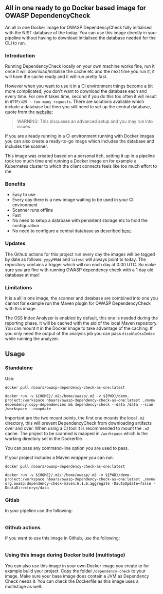## All in one ready to go Docker based image for OWASP DependencyCheck

An all in one Docker image for OWASP DependencyCheck fully initialised with the NIST database of the today. You can use this image directly in your pipeline without having to download initialised the database needed for the CLI to run.

### Introduction

Running DependencyCheck locally on your own machine works fine, run it once it will download/initialize the cache etc and the next time you run it, it will have the cache ready and it will run pretty fast.

However when you want to use it in a CI environment things become a bit more complicated, you don't want to download the database each and every time. For one it takes time, second if you do this too often it will result in `HTTP/429 - too many requests`. There are solutions available which include a database but then you still need to set up the central database, quote from the [website](https://jeremylong.github.io/DependencyCheck/data/database.html):

> WARNING: This discusses an advanced setup and you may run into issues.

If you are already running in a CI environment running with Docker images you can also create a ready-to-go image which includes the database and includes the scanner.

This image was created based on a personal itch, setting it up in a pipeline took too much time and running a Docker image on for example a Kubernetes cluster to which the client connects feels like too much effort to me.

### Benefits

- Easy to use
- Every day there is a new image waiting to be used in your CI environment
- Scanner runs offline
- Fast
- No need to setup a database with persistent storage etc to hold the configuration
- No need to configure a central database as described [here](https://jeremylong.github.io/DependencyCheck/data/database.html).

### Updates

The Github actions for this project run every day the images will be tagged by date as follows: `yyyyMMdd` and `latest` will always point to today. The repository contains a trigger which will run each day at 0:00 UTC. 
So make sure you are fine with running OWASP dependency check with a 1 day old database at max!

### Limitations

It is a all in one image, the scanner and database are combined into one you cannot for example run the Maven plugin for OWASP DependencyCheck with this image.

The OSS Index Analyzer is enabled by default, this one is needed during the reporting phase. It will be cached with the aid of the local Maven repository. You can mount it in the Docker image to take advantage of the caching. If you only need the output of the analysis job you can pass `disableOssIndex` while running the analyzer.

## Usage

### Standalone

Use: 

```
docker pull nbaars/owasp-dependency-check-as-one:latest

docker run -v ${HOME}/.m2:/home/owasp/.m2 -v ${PWD}/demo-project:/workspace nbaars/owasp-dependency-check-as-one:latest ./mvnw dependency:copy-dependencies && dependency-check --data /data --scan /workspace --noupdate
```

Important are the two mount points, the first one mounts the local `.m2` directory, this will prevent DependencyCheck from downloading artifacts over and over. When using a CI tool it is recommended to mount the `.m2` cache. The project to be scanned is mapped in `/workspace` which is the working directory set in the Dockerfile.

You can pass any command-line option you are used to pass.

If your project includes a Maven wrapper you can run:

```
docker pull nbaars/owasp-dependency-check-as-one:latest

docker run -v ${HOME}/.m2/:/home/owasp/.m2 -v ${PWD}/demo-project:/workspace nbaars/owasp-dependency-check-as-one:latest ./mvnw org.owasp:dependency-check-maven:6.1.6:aggregate -DautoUpdate=false -DdataDirectory=/data
```


### Gitlab

In your pipeline use the following:

```

```


### Github actions

If you want to use this image in Github, use the following:

```

```

### Using this image during Docker build (multistage)

You can also use this image in your own Docker image you create to for example build your project. Copy the folder `/dependency-check` to your image. Make sure your base image does contain a JVM as Dependency Check needs it.
You can check the Dockerfile as this image uses a multistage as well.